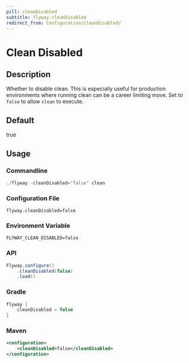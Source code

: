```yaml
---
pill: cleanDisabled
subtitle: flyway.cleanDisabled
redirect_from: Configuration/cleanDisabled/
---
```


# Clean Disabled

## Description
Whether to disable clean. This is especially useful for production environments where running clean can be a career limiting move. Set to `false` to allow `clean` to execute.

## Default
true

## Usage

### Commandline
```powershell
./flyway -cleanDisabled="false" clean
```

### Configuration File
```properties
flyway.cleanDisabled=false
```

### Environment Variable
```properties
FLYWAY_CLEAN_DISABLED=false
```

### API
```java
Flyway.configure()
    .cleanDisabled(false)
    .load()
```

### Gradle
```groovy
flyway {
    cleanDisabled = false
}
```

### Maven
```xml
<configuration>
    <cleanDisabled>false</cleanDisabled>
</configuration>
```
